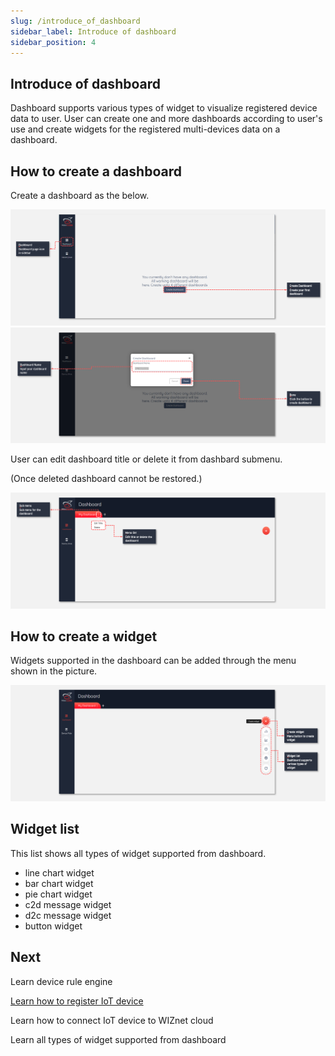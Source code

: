 ```yaml
---
slug: /introduce_of_dashboard
sidebar_label: Introduce of dashboard
sidebar_position: 4
---
```


## Introduce of dashboard
Dashboard supports various types of widget to visualize registered device data to user.
User can create one and more dashboards according to user's use and create widgets for the registered multi-devices data on a dashboard.


## How to create a dashboard
Create a dashboard as the below.

![](../../static/img/dashboard/introduce_of_dashboard_1.png)
![](../../static/img/dashboard/introduce_of_dashboard_2.png)

User can edit dashboard title or delete it from dashbard submenu.

(Once deleted dashboard cannot be restored.)

![](../../static/img/dashboard/introduce_of_dashboard_3.png)


## How to create a widget
Widgets supported in the dashboard can be added through the menu shown in the picture.

![](../../static/img/dashboard/introduce_of_dashboard_4.png)

## Widget list
This list shows all types of widget supported from dashboard.

- line chart widget
- bar chart widget
- pie chart widget 
- c2d message widget
- d2c message widget
- button widget

## Next
Learn device rule engine

[Learn how to register IoT device]()

Learn how to connect IoT device to WIZnet cloud

Learn all types of widget supported from dashboard

